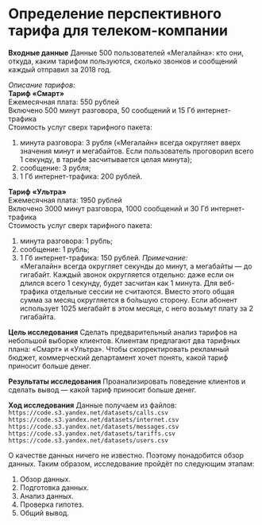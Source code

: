 
# Определение перспективного тарифа для телеком-компании

**Входные данные** Данные 500 пользователей «Мегалайна»: кто они, откуда, каким тарифом пользуются, сколько звонков и сообщений каждый отправил за 2018 год.  


*Описание тарифов:*  
**Тариф «Смарт»**  
Ежемесячная плата: 550 рублей  
Включено 500 минут разговора, 50 сообщений и 15 Гб интернет-трафика  
Стоимость услуг сверх тарифного пакета:  
1. минута разговора: 3 рубля («Мегалайн» всегда округляет вверх значения минут и мегабайтов. Если пользователь проговорил всего 1 секунду, в тарифе засчитывается целая минута);  
2. сообщение: 3 рубля;
3. 1 Гб интернет-трафика: 200 рублей.  

**Тариф «Ультра»**  
Ежемесячная плата: 1950 рублей  
Включено 3000 минут разговора, 1000 сообщений и 30 Гб интернет-трафика  
Стоимость услуг сверх тарифного пакета:  
1. минута разговора: 1 рубль;  
2. сообщение: 1 рубль;  
3. 1 Гб интернет-трафика: 150 рублей.
*Примечание:*  
«Мегалайн» всегда округляет секунды до минут, а мегабайты — до гигабайт. Каждый звонок округляется отдельно: даже если он длился всего 1 секунду, будет засчитан как 1 минута.
Для веб-трафика отдельные сессии не считаются. Вместо этого общая сумма за месяц округляется в бо́льшую сторону. Если абонент использует 1025 мегабайт в этом месяце, с него возьмут плату за 2 гигабайта.


**Цель исследования** Сделать предварительный анализ тарифов на небольшой выборке клиентов. Клиентам предлагают два тарифных плана: «Смарт» и «Ультра». Чтобы скорректировать рекламный бюджет, коммерческий департамент хочет понять, какой тариф приносит больше денег.


**Результаты исследования**  Проанализировать поведение клиентов и сделать вывод — какой тариф приносит больше денег.


**Ход исследования**
Данные получаем из файлов:  
`https://code.s3.yandex.net/datasets/calls.csv`  
`https://code.s3.yandex.net/datasets/internet.csv`  
`https://code.s3.yandex.net/datasets/messages.csv`  
`https://code.s3.yandex.net/datasets/tariffs.csv`  
`https://code.s3.yandex.net/datasets/users.csv`  

О качестве данных ничего не известно. Поэтому понадобится обзор данных. 
Таким образом, исследование пройдёт по следующим этапам:  
1. Обзор данных.
2. Подготовка данных.
3. Анализ данных.
4. Проверка гипотез.
5. Общий вывод.
